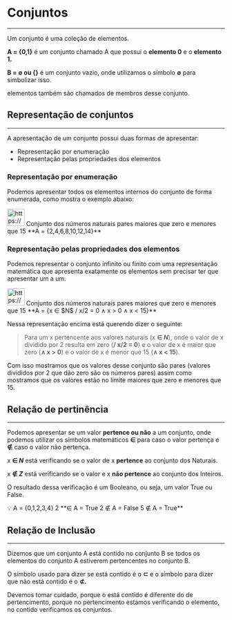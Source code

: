 # Conjuntos

---

Um conjunto é uma coleção de elementos.

**A = {0,1}**  é um conjunto chamado A que possui o **elemento 0** e o **elemento 1.**

**B = ∅ ou {}** é um conjunto vazio, onde utilizamos o símbolo **∅** para simbolizar isso.

elementos também são chamados de membros desse conjunto.

## Representação de conjuntos

---

A apresentação de um conjunto possui duas formas de apresentar:

- Representação por enumeração
- Representação pelas propriedades dos elementos

### Representação por enumeração

Podemos apresentar todos os elementos internos do conjunto de forma enumerada, como mostra o exemplo abaixo:

<aside>
<img src="https://www.notion.so/icons/mathematics_red.svg" alt="https://www.notion.so/icons/mathematics_red.svg" width="40px" /> Conjunto dos números naturais pares maiores que zero e menores que 15                                                                **A = {2,4,6,8,10,12,14}**

</aside>

### Representação pelas propriedades dos elementos

Podemos representar o conjunto infinito ou finito com uma representação matemática que apresenta exatamente os elementos sem precisar ter que apresentar um a um.

<aside>
<img src="https://www.notion.so/icons/mathematics_red.svg" alt="https://www.notion.so/icons/mathematics_red.svg" width="40px" /> Conjunto dos números naturais pares maiores que zero e menores que 15                                            **A = {x ∈ $N$ / x/2 = 0 ∧ x > 0 ∧ x < 15}**

</aside>

Nessa representação encima está querendo dizer o seguinte:

> Para um x pertencente aos valores naturais (x **∈ $N$**), onde o valor de x dividido por 2 resulta em zero (**/ x/2 = 0**) e o valor de x é maior que zero (**∧ x > 0**) e o valor de x é menor que 15 (**∧ x < 15**).
> 

Com isso mostramos que os valores desse conjunto são pares (valores divididos por 2 que dão zero são os números pares) assim como mostramos que os valores estão no limite maiores que zero e menores que 15.

## Relação de pertinência

---

Podemos apresentar se um valor **pertence ou não** a um conjunto, onde podemos utilizar os símbolos matemáticos **∈** para caso o valor pertença e **∉** caso o valor não pertença.

x  **∈ $N$** está verificando se o valor de x **pertence** ao conjunto dos Naturais.

x **∉ $Z$** está verificando se o valor e x **não pertence** ao conjunto dos Inteiros.

O resultado dessa verificação é um Booleano, ou seja, um valor True ou False.

<aside>
💡 A = {0,1,2,3,4}                                                                                                                                      2 **∈ A = True                                                                                                                                           2 ∉ A = False                                                                                                                                             5 ∉ A = True**

</aside>

## Relação de Inclusão

---

Dizemos que um conjunto A está contido no conjunto B se todos os elementos do conjunto A estiverem pertencentes no conjunto B.

O símbolo usado para dizer se está contido é o **⊂** e o símbolo para dizer que não está contido é o **⊄.**

Devemos tomar cuidado, porque o está contido é diferente do de pertencimento, porque no pertencimento estamos verificando o elemento, no contido verificamos os conjuntos.